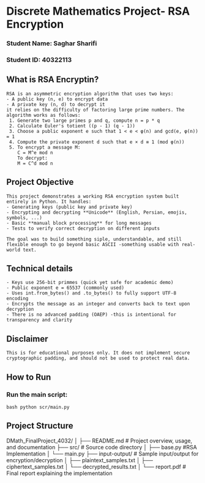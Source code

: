 # Discrete Mathematics Project- RSA Encryption

### Student Name: Saghar Sharifi
### Student ID: 40322113

## What is RSA Encryptin?
    RSA is an asymmetric encryption algorithm that uses two keys:
    - A public key (n, e) to encrypt data
    - A private key (n, d) to decrypt it
    it relies on the difficulty of factoring large prime numbers. The algorithm works as follows:
     1. Generate two large primes p and q, compute n = p * q
     2. Calculate Euler's totient ((p - 1) (q - 1))
     3. Choose a public exponent e such that 1 < e < φ(n) and gcd(e, φ(n)) = 1
     4. Compute the private exponent d such that e × d ≡ 1 (mod φ(n))
     5. To encrypt a message M:
        C = M^e mod n
        To decrypt:
        M = C^d mod n

## Project Objective
    This project demonstrates a working RSA encryption system built entirely in Python. It handles:
    - Generating keys (public key and private key)
    - Encrypting and decrypting **Unicode** (English, Persian, emojis, symbols, ...)
    - Basic **manual block processing** for long messages
    - Tests to verify correct decryption on different inputs

    The goal was to build something siple, understandable, and still flexible enough to go beyond basic ASCII -something usable with real-world text.

## Technical details
    - Keys use 256-bit primmes (quick yet safe for academic demo)
    - Public exponent e = 65537 (commonly used)
    - Uses int.from_bytes() and .to_bytes() to fully support UTF-8 encoding
    - Encrypts the message as an integer and converts back to text upon decryption
    - There is no advanced padding (OAEP) -this is intentional for transparency and clarity

## Disclaimer
    This is for educational purposes only. It does not implement secure cryptographic padding, and should not be used to protect real data.

## How to Run
### Run the main script:
```bash python scr/main.py```

## Project Structure
DMath_FinalProject_4032/
│
├── README.md               # Project overview, usage, and documentation
├── src/                    # Source code directory
│   ├── base.py             #RSA Implementation
│   └── main.py
├── input-output/           # Sample input/output for encryption/decryption
│   ├── plaintext_samples.txt
│   ├── ciphertext_samples.txt
│   └── decrypted_results.txt
│
└── report.pdf              # Final report explaining the implementation


